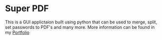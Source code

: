# Super PDF
This is a GUI applictaion built using python that can be used to merge, split, set passwords to PDF's and many more. More information can be found in my [Portfolio](https://suryasportfolio.netlify.app/)
